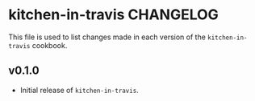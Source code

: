 kitchen-in-travis CHANGELOG
===========================

This file is used to list changes made in each version of the `kitchen-in-travis` cookbook.

## v0.1.0

* Initial release of `kitchen-in-travis`.
